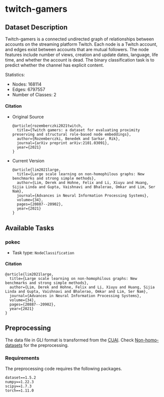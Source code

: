 # twitch-gamers

## Dataset Description
Twitch-gamers is a connected undirected graph of relationships between accounts on the streaming platform Twitch. Each node is a Twitch account, and edges exist between accounts that are mutual followers. The node features include number of views, creation and update dates, language, life time, and whether the account is dead. The binary classification task is to predict whether the channel has explicit content.

Statistics:
- Nodes: 168114
- Edges: 6797557
- Number of Classes: 2

#### Citation
- Original Source
  ```
  @article{rozemberczki2021twitch,
    title={Twitch gamers: a dataset for evaluating proximity preserving and structural role-based node embeddings},
    author={Rozemberczki, Benedek and Sarkar, Rik},
    journal={arXiv preprint arXiv:2101.03091},
    year={2021}
  }
  ```
- Current Version
  ```
  @article{lim2021large,
    title={Large scale learning on non-homophilous graphs: New benchmarks and strong simple methods},
    author={Lim, Derek and Hohne, Felix and Li, Xiuyu and Huang, Sijia Linda and Gupta, Vaishnavi and Bhalerao, Omkar and Lim, Ser Nam},
    journal={Advances in Neural Information Processing Systems},
    volume={34},
    pages={20887--20902},
    year={2021}
  }
  ```
## Available Tasks

### pokec

- Task type: `NodeClassification`


#### Citation

```
@article{lim2021large,
  title={Large scale learning on non-homophilous graphs: New benchmarks and strong simple methods},
  author={Lim, Derek and Hohne, Felix and Li, Xiuyu and Huang, Sijia Linda and Gupta, Vaishnavi and Bhalerao, Omkar and Lim, Ser Nam},
  journal={Advances in Neural Information Processing Systems},
  volume={34},
  pages={20887--20902},
  year={2021}
}
```

## Preprocessing
The data file in GLI format is transformed from the [CUAI](https://github.com/CUAI/Non-Homophily-Large-Scale). Check [Non-homo-datasets](https://github.com/GreatSnoopyMe/Non-homo-datasets) for the preprocessing.


### Requirements

The preprocessing code requires the following packages.

```
dataset==1.5.2
numpy==1.22.3
scipy==1.7.3
torch==1.11.0
```
